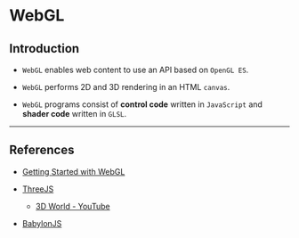 # WebGL

## Introduction

* `WebGL` enables web content to use an API based on `OpenGL ES`.

* `WebGL` performs 2D and 3D rendering in an HTML `canvas`.

* `WebGL` programs consist of __control code__ written in `JavaScript` and __shader code__ written in `GLSL`.

---

## References

* [Getting Started with WebGL](https://developer.mozilla.org/en-US/docs/Web/API/WebGL_API/Tutorial/Getting_started_with_WebGL)

* [ThreeJS](https://threejs.org/)

    * [3D World - YouTube](https://www.youtube.com/watch?v=cp-H_6VODko)

* [BabylonJS](https://www.babylonjs.com/)

